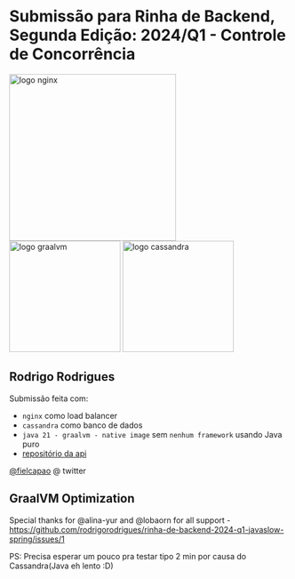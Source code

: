 # Submissão para Rinha de Backend, Segunda Edição: 2024/Q1 - Controle de Concorrência

<img src="https://upload.wikimedia.org/wikipedia/commons/c/c5/Nginx_logo.svg" alt="logo nginx" width="300" height="auto">
<br />
<img src="https://upload.wikimedia.org/wikipedia/commons/f/f1/GraalVM_Logo_RGB.svg" alt="logo graalvm" width="200" height="auto">
<img src="https://upload.wikimedia.org/wikipedia/commons/5/5e/Cassandra_logo.svg" alt="logo cassandra" width="200" height="auto">

## Rodrigo Rodrigues
Submissão feita com:
- `nginx` como load balancer
- `cassandra` como banco de dados
- `java 21 - graalvm - native image` sem `nenhum framework` usando Java puro
- [repositório da api](https://github.com/rodrigorodrigues/rinha-de-backend-2024-q1-javaslow)

[@fielcapao](https://twitter.com/fielcapao) @ twitter

## GraalVM Optimization

Special thanks for @alina-yur and @lobaorn for all support - https://github.com/rodrigorodrigues/rinha-de-backend-2024-q1-javaslow-spring/issues/1

PS: Precisa esperar um pouco pra testar tipo 2 min por causa do Cassandra(Java eh lento :D)
